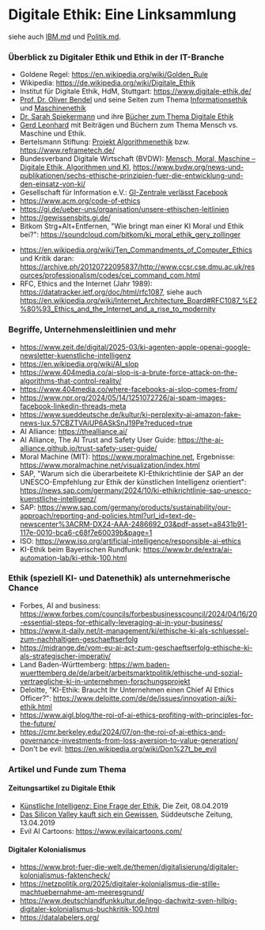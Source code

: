 # Digitale Ethik: Eine Linksammlung
siehe auch [IBM.md](IBM.md) und [Politik.md](Politik.md).


### Überblick zu Digitaler Ethik und Ethik in der IT-Branche

* Goldene Regel: https://en.wikipedia.org/wiki/Golden_Rule
* Wikipedia: https://de.wikipedia.org/wiki/Digitale_Ethik
* Institut für Digitale Ethik, HdM, Stuttgart: https://www.digitale-ethik.de/
* [Prof. Dr. Oliver Bendel](http://www.oliverbendel.net/) und seine Seiten zum Thema [Informationsethik](http://www.informationsethik.net/) und [Maschinenethik](http://www.maschinenethik.net/)
* [Dr. Sarah Spiekermann](https://www.sarahspiekermann.com/de/) und ihre [Bücher zum Thema Digitale Ethik](https://www.sarahspiekermann.com/de/autorin-de/#digital-ethics)
* [Gerd Leonhard](https://www.gerdleonhard.de/) mit Beiträgen und Büchern zum Thema Mensch vs. Maschine und Ethik.
* Bertelsmann Stiftung: [Projekt Algorithmenethik](https://algorithmenethik.de/projekt/) bzw. https://www.reframetech.de/
* Bundesverband Digitale Wirtschaft (BVDW): [Mensch, Moral, Maschine – Digitale Ethik, Algorithmen und KI](https://www.bvdw.org/fileadmin/bvdw/upload/dokumente/BVDW_Digitale_Ethik.pdf), https://www.bvdw.org/news-und-publikationen/sechs-ethische-prinzipien-fuer-die-entwicklung-und-den-einsatz-von-ki/
* Gesellschaft für Information e.V.: [GI-Zentrale verlässt Facebook](https://gi.de/meldung/gi-zentrale-verlaesst-facebook/)
* https://www.acm.org/code-of-ethics
* https://gi.de/ueber-uns/organisation/unsere-ethischen-leitlinien
* https://gewissensbits.gi.de/
* Bitkom Strg+Alt+Entfernen, "Wie bringt man einer KI Moral und Ethik bei?": https://soundcloud.com/bitkom/ki_moral_ethik_gery_zollinger
- https://en.wikipedia.org/wiki/Ten_Commandments_of_Computer_Ethics und Kritik daran: https://archive.ph/20120722095837/http://www.ccsr.cse.dmu.ac.uk/resources/professionalism/codes/cei_command_com.html
- RFC, Ethics and the Internet (Jahr 1989): https://datatracker.ietf.org/doc/html/rfc1087, siehe auch https://en.wikipedia.org/wiki/Internet_Architecture_Board#RFC1087_%E2%80%93_Ethics_and_the_Internet_and_a_rise_to_modernity


### Begriffe, Unternehmensleitlinien und mehr
- https://www.zeit.de/digital/2025-03/ki-agenten-apple-openai-google-newsletter-kuenstliche-intelligenz
- https://en.wikipedia.org/wiki/AI_slop
- https://www.404media.co/ai-slop-is-a-brute-force-attack-on-the-algorithms-that-control-reality/
- https://www.404media.co/where-facebooks-ai-slop-comes-from/
- https://www.npr.org/2024/05/14/1251072726/ai-spam-images-facebook-linkedin-threads-meta
- https://www.sueddeutsche.de/kultur/ki-perplexity-ai-amazon-fake-news-lux.57CBZTVAiUP6ASkSnJ19Pe?reduced=true
- AI Alliance: https://thealliance.ai/
- AI Alliance, The AI Trust and Safety User Guide: https://the-ai-alliance.github.io/trust-safety-user-guide/
- Moral Machine (MIT): https://www.moralmachine.net, Ergebnisse: https://www.moralmachine.net/visualization/index.html
- SAP, "Warum sich die überarbeitete KI-Ethikrichtlinie der SAP an der UNESCO-Empfehlung zur Ethik der künstlichen Intelligenz orientiert": https://news.sap.com/germany/2024/10/ki-ethikrichtlinie-sap-unesco-kuenstliche-intelligenz/
- SAP: https://www.sap.com/germany/products/sustainability/our-approach/reporting-and-policies.html?url_id=text-de-newscenter%3ACRM-DX24-AAA-2486692_03&pdf-asset=a8431b91-117e-0010-bca6-c68f7e60039b&page=1
- ISO: https://www.iso.org/artificial-intelligence/responsible-ai-ethics
- KI-Ethik beim Bayerischen Rundfunk: https://www.br.de/extra/ai-automation-lab/ki-ethik-100.html


### Ethik (speziell KI- und Datenethik) als unternehmerische Chance
- Forbes, AI and business: https://www.forbes.com/councils/forbesbusinesscouncil/2024/04/16/20-essential-steps-for-ethically-leveraging-ai-in-your-business/
- https://www.it-daily.net/it-management/ki/ethische-ki-als-schluessel-zum-nachhaltigen-geschaeftserfolg
- https://midrange.de/vom-eu-ai-act-zum-geschaeftserfolg-ethische-ki-als-strategischer-imperativ/
- Land Baden-Württemberg: https://wm.baden-wuerttemberg.de/de/arbeit/arbeitsmarktpolitik/ethische-und-sozial-vertraegliche-ki-in-unternehmen-forschungsprojekt
- Deloitte, "KI-Ethik: Braucht Ihr Unternehmen einen Chief AI Ethics Officer?": https://www.deloitte.com/de/de/issues/innovation-ai/ki-ethik.html
- https://www.aigl.blog/the-roi-of-ai-ethics-profiting-with-principles-for-the-future/
- https://cmr.berkeley.edu/2024/07/on-the-roi-of-ai-ethics-and-governance-investments-from-loss-aversion-to-value-generation/
- Don't be evil: https://en.wikipedia.org/wiki/Don%27t_be_evil


### Artikel und Funde zum Thema
#### Zeitungsartikel zu Digitale Ethik

* [Künstliche Intelligenz: Eine Frage der Ethik](https://www.zeit.de/digital/internet/2019-04/kuenstliche-intelligenz-eu-kommission-richtlinien-moral-kodex-maschinen-ethik/komplettansicht), Die Zeit, 08.04.2019
* [Das Silicon Valley kauft sich ein Gewissen](https://www.sueddeutsche.de/meinung/silicon-valley-ethik-kommissionen-feigenblatt-1.4399509), Süddeutsche Zeitung, 13.04.2019
* Evil AI Cartoons: https://www.evilaicartoons.com/

#### Digitaler Kolonialismus
- https://www.brot-fuer-die-welt.de/themen/digitalisierung/digitaler-kolonialismus-faktencheck/
- https://netzpolitik.org/2025/digitaler-kolonialismus-die-stille-machtuebernahme-am-meeresgrund/
- https://www.deutschlandfunkkultur.de/ingo-dachwitz-sven-hilbig-digitaler-kolonialismus-buchkritik-100.html
- https://datalabelers.org/